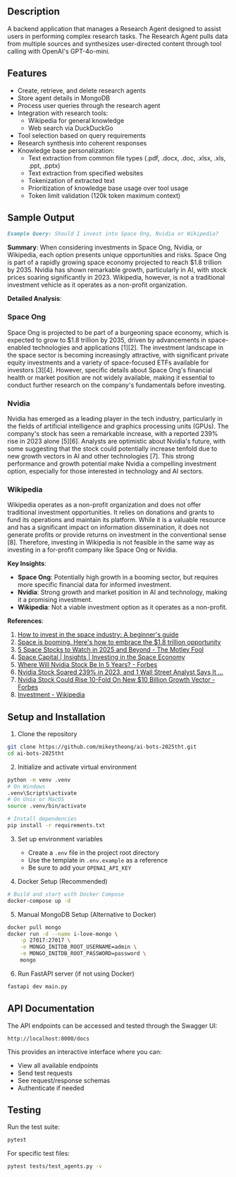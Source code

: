 ## Description

A backend application that manages a Research Agent designed to assist users in performing complex research tasks. The Research Agent pulls data from multiple sources and synthesizes user-directed content through tool calling with OpenAI's GPT-4o-mini.

## Features

- Create, retrieve, and delete research agents
- Store agent details in MongoDB
- Process user queries through the research agent
- Integration with research tools:
  - Wikipedia for general knowledge
  - Web search via DuckDuckGo
- Tool selection based on query requirements
- Research synthesis into coherent responses
- Knowledge base personalization:
  - Text extraction from common file types (.pdf, .docx, .doc, .xlsx, .xls, .ppt, .pptx)
  - Text extraction from specified websites
  - Tokenization of extracted text
  - Prioritization of knowledge base usage over tool usage
  - Token limit validation (120k token maximum context)

## Sample Output

```markdown
Example Query: Should I invest into Space Ong, Nvidia or Wikipedia?
```


**Summary**: When considering investments in Space Ong, Nvidia, or Wikipedia, each option presents unique opportunities and risks. Space Ong is part of a rapidly growing space economy projected to reach $1.8 trillion by 2035. Nvidia has shown remarkable growth, particularly in AI, with stock prices soaring significantly in 2023. Wikipedia, however, is not a traditional investment vehicle as it operates as a non-profit organization.

**Detailed Analysis**:

### Space Ong
Space Ong is projected to be part of a burgeoning space economy, which is expected to grow to $1.8 trillion by 2035, driven by advancements in space-enabled technologies and applications [1][2]. The investment landscape in the space sector is becoming increasingly attractive, with significant private equity investments and a variety of space-focused ETFs available for investors [3][4]. However, specific details about Space Ong's financial health or market position are not widely available, making it essential to conduct further research on the company's fundamentals before investing.

### Nvidia
Nvidia has emerged as a leading player in the tech industry, particularly in the fields of artificial intelligence and graphics processing units (GPUs). The company's stock has seen a remarkable increase, with a reported 239% rise in 2023 alone [5][6]. Analysts are optimistic about Nvidia's future, with some suggesting that the stock could potentially increase tenfold due to new growth vectors in AI and other technologies [7]. This strong performance and growth potential make Nvidia a compelling investment option, especially for those interested in technology and AI sectors.

### Wikipedia
Wikipedia operates as a non-profit organization and does not offer traditional investment opportunities. It relies on donations and grants to fund its operations and maintain its platform. While it is a valuable resource and has a significant impact on information dissemination, it does not generate profits or provide returns on investment in the conventional sense [8]. Therefore, investing in Wikipedia is not feasible in the same way as investing in a for-profit company like Space Ong or Nvidia.

**Key Insights**:
- **Space Ong**: Potentially high growth in a booming sector, but requires more specific financial data for informed investment.
- **Nvidia**: Strong growth and market position in AI and technology, making it a promising investment.
- **Wikipedia**: Not a viable investment option as it operates as a non-profit.

**References**:
1. [How to invest in the space industry: A beginner's guide](https://www.bankrate.com/investing/how-to-invest-in-space/)
2. [Space is booming. Here's how to embrace the $1.8 trillion opportunity](https://www.weforum.org/stories/2024/04/space-economy-technology-invest-rocket-opportunity/)
3. [5 Space Stocks to Watch in 2025 and Beyond - The Motley Fool](https://www.fool.com/investing/stock-market/market-sectors/industrials/space-stocks/)
4. [Space Capital | Insights | Investing in the Space Economy](https://www.spacecapital.com/publications/investing-in-the-space-economy)
5. [Where Will Nvidia Stock Be In 5 Years? - Forbes](https://www.forbes.com/sites/investor-hub/article/where-will-nvidia-nvda-stock-be-5-years/)
6. [Nvidia Stock Soared 239% in 2023, and 1 Wall Street Analyst Says It ...](https://www.fool.com/investing/2024/03/20/nvidia-stock-soared-239-in-2023-and-1-wall-street/)
7. [Nvidia Stock Could Rise 10-Fold On New $10 Billion Growth Vector - Forbes](https://www.forbes.com/sites/petercohan/2024/06/09/nvidia-stock-could-rise-10-fold-on-new-10-billion-growth-vector/)
8. [Investment - Wikipedia](https://en.wikipedia.org/wiki/Investment)



## Setup and Installation

1. Clone the repository
```bash
git clone https://github.com/mikeytheong/ai-bots-2025tht.git
cd ai-bots-2025tht
```

2. Initialize and activate virtual environment
```bash
python -m venv .venv
# On Windows
.venv\Scripts\activate
# On Unix or MacOS
source .venv/bin/activate

# Install dependencies
pip install -r requirements.txt
```

3. Set up environment variables
   - Create a `.env` file in the project root directory
   - Use the template in `.env.example` as a reference
   - Be sure to add your `OPENAI_API_KEY` 

4. Docker Setup (Recommended)
```bash
# Build and start with Docker Compose
docker-compose up -d
```

5. Manual MongoDB Setup (Alternative to Docker)
```bash
docker pull mongo
docker run -d --name i-love-mongo \
    -p 27017:27017 \
    -e MONGO_INITDB_ROOT_USERNAME=admin \
    -e MONGO_INITDB_ROOT_PASSWORD=password \
    mongo
```

6. Run FastAPI server (if not using Docker)
```bash
fastapi dev main.py
```

## API Documentation

The API endpoints can be accessed and tested through the Swagger UI:
```
http://localhost:8000/docs
```

This provides an interactive interface where you can:
- View all available endpoints
- Send test requests
- See request/response schemas
- Authenticate if needed

## Testing

Run the test suite:
```bash
pytest
```

For specific test files:
```bash
pytest tests/test_agents.py -v
```